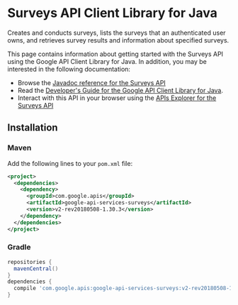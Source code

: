 # Surveys API Client Library for Java

Creates and conducts surveys, lists the surveys that an authenticated user owns, and retrieves survey results and information about specified surveys.

This page contains information about getting started with the Surveys API
using the Google API Client Library for Java. In addition, you may be interested
in the following documentation:

* Browse the [Javadoc reference for the Surveys API][javadoc]
* Read the [Developer's Guide for the Google API Client Library for Java][google-api-client].
* Interact with this API in your browser using the [APIs Explorer for the Surveys API][api-explorer]

## Installation

### Maven

Add the following lines to your `pom.xml` file:

```xml
<project>
  <dependencies>
    <dependency>
      <groupId>com.google.apis</groupId>
      <artifactId>google-api-services-surveys</artifactId>
      <version>v2-rev20180508-1.30.3</version>
    </dependency>
  </dependencies>
</project>
```

### Gradle

```gradle
repositories {
  mavenCentral()
}
dependencies {
  compile 'com.google.apis:google-api-services-surveys:v2-rev20180508-1.30.3'
}
```

[javadoc]: https://googleapis.dev/java/google-api-services-surveys/latest/index.html
[google-api-client]: https://github.com/googleapis/google-api-java-client/
[api-explorer]: https://developers.google.com/apis-explorer/#p/abusiveexperiencereport/v1/
